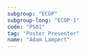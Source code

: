 ```yaml
---
subgroup: "ECOP"
subgroup-long: "ECOP-1"
code: "PS01"
tag: "Poster Presenter"
name: "Adam Lampert"
---
```

